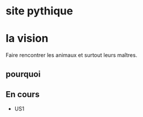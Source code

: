 # site pythique
# la vision
Faire rencontrer les animaux et surtout leurs maîtres.
## pourquoi

## En cours
- US1
